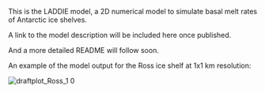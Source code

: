 This is the LADDIE model, a 2D numerical model to simulate basal melt rates of Antarctic ice shelves.

A link to the model description will be included here once published.

And a more detailed README will follow soon.

An example of the model output for the Ross ice shelf at 1x1 km resolution:

![draftplot_Ross_1 0](https://user-images.githubusercontent.com/45197956/202410553-1aaffc7f-0b56-444c-bd0d-2bd1473dcd85.png)
